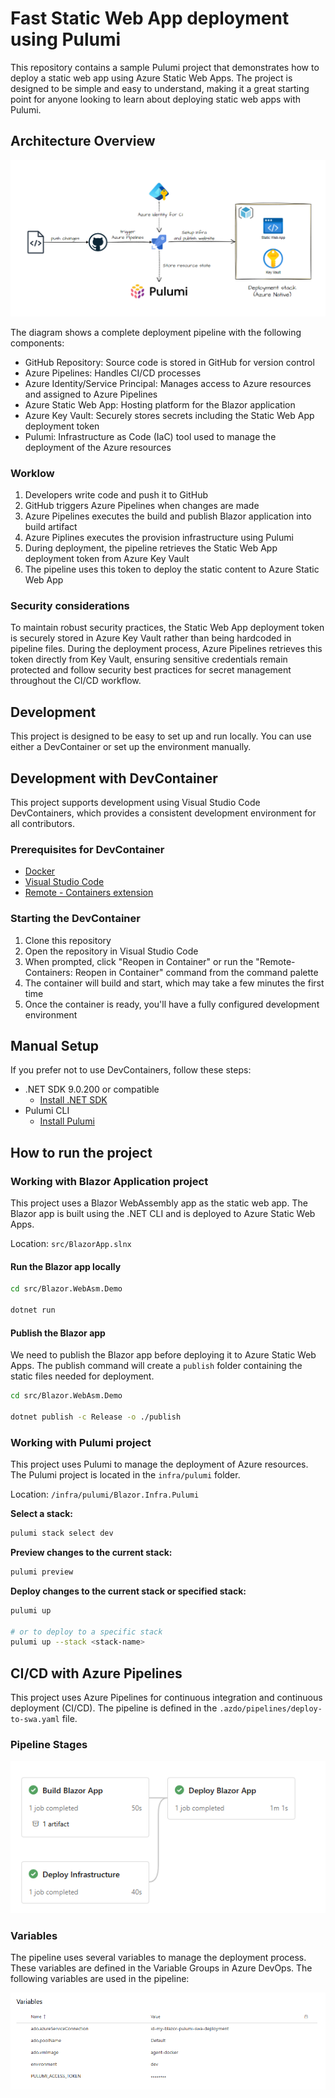 # Fast Static Web App deployment using Pulumi

This repository contains a sample Pulumi project that demonstrates how to deploy a static web app using Azure Static Web Apps. The project is designed to be simple and easy to understand, making it a great starting point for anyone looking to learn about deploying static web apps with Pulumi.

## Architecture Overview

![Architecture Overview](docs/images/architecture-overview.png)

The diagram shows a complete deployment pipeline with the following components:

- GitHub Repository: Source code is stored in GitHub for version control
- Azure Pipelines: Handles CI/CD processes
- Azure Identity/Service Principal: Manages access to Azure resources and assigned to Azure Pipelines
- Azure Static Web App: Hosting platform for the Blazor application
- Azure Key Vault: Securely stores secrets including the Static Web App deployment token
- Pulumi: Infrastructure as Code (IaC) tool used to manage the deployment of the Azure resources

### Worklow

1. Developers write code and push it to GitHub
2. GitHub triggers Azure Pipelines when changes are made
3. Azure Pipelines executes the build and publish Blazor application into build artifact
4. Azure Piplines executes the provision infrastructure using Pulumi
5. During deployment, the pipeline retrieves the Static Web App deployment token from Azure Key Vault
6. The pipeline uses this token to deploy the static content to Azure Static Web App

### Security considerations

To maintain robust security practices, the Static Web App deployment token is securely stored in Azure Key Vault rather than being hardcoded in pipeline files. During the deployment process, Azure Pipelines retrieves this token directly from Key Vault, ensuring sensitive credentials remain protected and follow security best practices for secret management throughout the CI/CD workflow.


## Development

This project is designed to be easy to set up and run locally. You can use either a DevContainer or set up the environment manually.


## Development with DevContainer

This project supports development using Visual Studio Code DevContainers, which provides a consistent development environment for all contributors.

### Prerequisites for DevContainer

- [Docker](https://www.docker.com/products/docker-desktop)
- [Visual Studio Code](https://code.visualstudio.com/)
- [Remote - Containers extension](https://marketplace.visualstudio.com/items?itemName=ms-vscode-remote.remote-containers)

### Starting the DevContainer

1. Clone this repository
2. Open the repository in Visual Studio Code
3. When prompted, click "Reopen in Container" or run the "Remote-Containers: Reopen in Container" command from the command palette
4. The container will build and start, which may take a few minutes the first time
5. Once the container is ready, you'll have a fully configured development environment

## Manual Setup

If you prefer not to use DevContainers, follow these steps:


- .NET SDK 9.0.200 or compatible
  - [Install .NET SDK](https://dotnet.microsoft.com/download/dotnet)
- Pulumi CLI
  - [Install Pulumi](https://www.pulumi.com/docs/get-started/install/)



## How to run the project

### Working with Blazor Application project

This project uses a Blazor WebAssembly app as the static web app. The Blazor app is built using the .NET CLI and is deployed to Azure Static Web Apps.

Location: `src/BlazorApp.slnx`

#### Run the Blazor app locally

```bash
cd src/Blazor.WebAsm.Demo

dotnet run
```

#### Publish the Blazor app

We need to publish the Blazor app before deploying it to Azure Static Web Apps. The publish command will create a `publish` folder containing the static files needed for deployment.


```bash
cd src/Blazor.WebAsm.Demo

dotnet publish -c Release -o ./publish
```

### Working with Pulumi project

This project uses Pulumi to manage the deployment of Azure resources. The Pulumi project is located in the `infra/pulumi` folder.

Location: `/infra/pulumi/Blazor.Infra.Pulumi`

**Select a stack:**

  ```bash
  pulumi stack select dev
  ```

**Preview changes to the current stack:**

  ```bash
  pulumi preview
  ```

**Deploy changes to the current stack or specified stack:**

  ```bash
  pulumi up

  # or to deploy to a specific stack
  pulumi up --stack <stack-name>
  ```


## CI/CD with Azure Pipelines

This project uses Azure Pipelines for continuous integration and continuous deployment (CI/CD). The pipeline is defined in the `.azdo/pipelines/deploy-to-swa.yaml` file.

### Pipeline Stages
![Azure Pipelines Stages](docs/images/azure-pipeline-stages.png)

### Variables
The pipeline uses several variables to manage the deployment process. These variables are defined in the Variable Groups in Azure DevOps. The following variables are used in the pipeline:

![Azure DevOps Variables](docs/images/azure-pipeline-variables.png)
